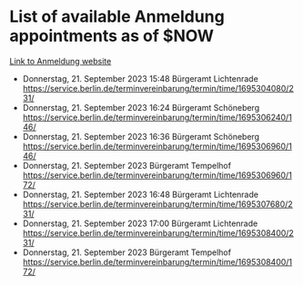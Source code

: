 # List of available Anmeldung appointments as of $NOW
[Link to Anmeldung website](https://service.berlin.de/terminvereinbarung/termin/tag.php?termin=1&anliegen[]=120686&dienstleisterlist=122210,122217,327316,122219,327312,122227,327314,122231,327346,122243,327348,122254,122252,329742,122260,329745,122262,329748,122271,327278,122273,327274,122277,327276,330436,122280,327294,122282,327290,122284,327292,122291,327270,122285,327266,122286,327264,122296,327268,150230,329760,122297,327286,122294,327284,122312,329763,122314,329775,122304,327330,122311,327334,122309,327332,317869,122281,327352,122279,329772,122283,122276,327324,122274,327326,122267,329766,122246,327318,122251,327320,122257,327322,122208,327298,122226,327300&herkunft=http%3A%2F%2Fservice.berlin.de%2Fdienstleistung%2F120686%2F)
- Donnerstag, 21. September 2023 15:48 Bürgeramt Lichtenrade https://service.berlin.de/terminvereinbarung/termin/time/1695304080/231/
- Donnerstag, 21. September 2023 16:24 Bürgeramt Schöneberg https://service.berlin.de/terminvereinbarung/termin/time/1695306240/146/
- Donnerstag, 21. September 2023 16:36 Bürgeramt Schöneberg https://service.berlin.de/terminvereinbarung/termin/time/1695306960/146/
- Donnerstag, 21. September 2023  Bürgeramt Tempelhof https://service.berlin.de/terminvereinbarung/termin/time/1695306960/172/
- Donnerstag, 21. September 2023 16:48 Bürgeramt Lichtenrade https://service.berlin.de/terminvereinbarung/termin/time/1695307680/231/
- Donnerstag, 21. September 2023 17:00 Bürgeramt Lichtenrade https://service.berlin.de/terminvereinbarung/termin/time/1695308400/231/
- Donnerstag, 21. September 2023  Bürgeramt Tempelhof https://service.berlin.de/terminvereinbarung/termin/time/1695308400/172/
